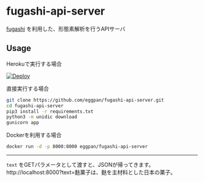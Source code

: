 # fugashi-api-server

[fugashi](https://github.com/polm/fugashi) を利用した、形態素解析を行うAPIサーバ

## Usage

Herokuで実行する場合

[![Deploy](https://www.herokucdn.com/deploy/button.svg)](https://heroku.com/deploy?template=https://github.com/eggpan/fugashi-api-server)

直接実行する場合

```bash
git clone https://github.com/eggpan/fugashi-api-server.git
cd fugashi-api-server
pip3 install -r requirements.txt
python3 -m unidic download
gunicorn app
```

Dockerを利用する場合

```bash
docker run -d -p 8000:8000 eggpan/fugashi-api-server
```

---

`text` をGETパラメータとして渡すと、JSONが帰ってきます。  
http://localhost:8000?text=麩菓子は、麩を主材料とした日本の菓子。
